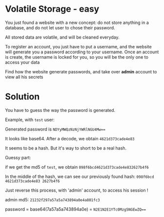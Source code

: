 # Volatile Storage - easy

You just found a website with a new concept: do not store anything in a database, and do not let user to chose their password.

All stored data are volatile, and will be cleaned everyday.

To register an account, you just have to put a username, and the website will generate you a password according to your username.
Once an account is create, the username is locked for you, so you will be the only one to access your data


Find how the website generate passwords, and take over **admin** account to view all his secrets

# Solution

You have to guess the way the password is generated.

Example, with `test` user:

Generated password is `NDYyMWQzNzNjYWRlNGU4Mw==`

It looks like base64. After a decode, we obtain `4621d373cade4e83`

It seems to be a hash. But it's way to short to be a real hash.

Guessy part:

if we get the md5 of `test`, we obtain `098f6bcd4621d373cade4e832627b4f6`

In the middle of the hash, we can see our previously found hash: `098f6bcd 4621d373cade4e83 2627b4f6`

Just reverse this process, with 'admin' account, to access his session !

admin md5: `21232f297a57a5a743894a0e4a801fc3`

password = base64(7a57a5a743894a0e) = `N2E1N2E1YTc0Mzg5NGEwZQ==`
